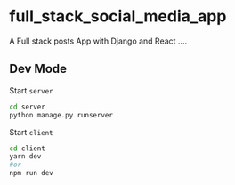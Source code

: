 # full_stack_social_media_app
A Full stack posts App with Django and React ....


## Dev Mode
Start `server`
```bash
cd server
python manage.py runserver
```
Start `client`

```bash
cd client
yarn dev
#or
npm run dev
```
